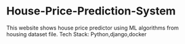 # House-Price-Prediction-System
This website shows house price predictor using ML algorithms from housing dataset file.
Tech Stack: Python,django,docker
